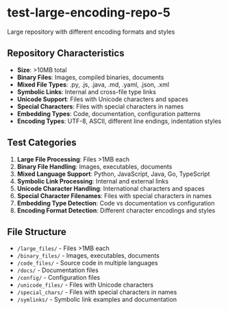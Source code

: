 # test-large-encoding-repo-5

Large repository with different encoding formats and styles

## Repository Characteristics
- **Size**: >10MB total
- **Binary Files**: Images, compiled binaries, documents
- **Mixed File Types**: .py, .js, .java, .md, .yaml, .json, .xml
- **Symbolic Links**: Internal and cross-file type links
- **Unicode Support**: Files with Unicode characters and spaces
- **Special Characters**: Files with special characters in names
- **Embedding Types**: Code, documentation, configuration patterns
- **Encoding Types**: UTF-8, ASCII, different line endings, indentation styles

## Test Categories
1. **Large File Processing**: Files >1MB each
2. **Binary File Handling**: Images, executables, documents
3. **Mixed Language Support**: Python, JavaScript, Java, Go, TypeScript
4. **Symbolic Link Processing**: Internal and external links
5. **Unicode Character Handling**: International characters and spaces
6. **Special Character Filenames**: Files with special characters in names
7. **Embedding Type Detection**: Code vs documentation vs configuration
8. **Encoding Format Detection**: Different character encodings and styles

## File Structure
- `/large_files/` - Files >1MB each
- `/binary_files/` - Images, executables, documents
- `/code_files/` - Source code in multiple languages
- `/docs/` - Documentation files
- `/config/` - Configuration files
- `/unicode_files/` - Files with Unicode characters
- `/special_chars/` - Files with special characters in names
- `/symlinks/` - Symbolic link examples and documentation
